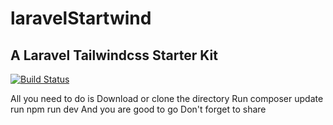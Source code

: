 # laravelStartwind
## A Laravel Tailwindcss Starter Kit



[![Build Status](https://travis-ci.org/joemccann/dillinger.svg?branch=master)](https://travis-ci.org/joemccann/dillinger)

All you need to do is Download or clone the directory
Run composer update
run npm run dev
And you are good to go
Don't forget to share 


